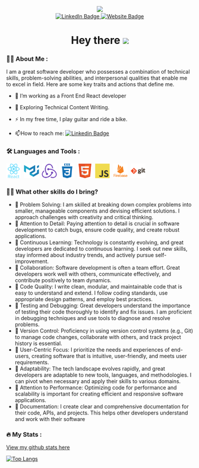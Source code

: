 <div id="header" align="center">
  <img src="https://media.giphy.com/media/M9gbBd9nbDrOTu1Mqx/giphy.gif" width="100"/>
</div>

<div id="badges" align="center">
  <a href="https://www.linkedin.com/in/antonija-simic/">
    <img src="https://img.shields.io/badge/LinkedIn-blue?style=for-the-badge&logo=linkedin&logoColor=white" alt="LinkedIn Badge"/>
  </a>

  <a href="https://www.meeatantonija.com">
    <img src="https://img.shields.io/badge/website-orange?style=for-the-badge&logo=website&logoColor=white" alt="Website Badge"/>
  </a>

  <h1>
  Hey there
  <img src="https://media.giphy.com/media/hvRJCLFzcasrR4ia7z/giphy.gif" width="30px"/>
</h1>
</div>


### :woman_technologist: About Me :
I am a great software developer who possesses a combination of technical skills, problem-solving abilities, and interpersonal qualities that enable me to excel in field. Here are some key traits and actions that define me.

- :telescope: I’m working as a Front End React developer

- :seedling: Exploring Technical Content Writing.

- :zap: In my free time, I play guitar and ride a bike.

- :mailbox:How to reach me: [![Linkedin Badge](https://img.shields.io/badge/-antonija-blue?style=flat&logo=Linkedin&logoColor=white)](https://www.linkedin.com/in/antonija-simic/)


### :hammer_and_wrench: Languages and Tools :


<div>
  <img src="https://github.com/devicons/devicon/blob/master/icons/react/react-original-wordmark.svg" title="React" alt="React" width="40" height="40"/>&nbsp;
  <img src="https://github.com/devicons/devicon/blob/master/icons/materialui/materialui-original.svg" title="Material UI" alt="Material UI" width="40" height="40"/>&nbsp;
  <img src="https://github.com/devicons/devicon/blob/master/icons/redux/redux-original.svg" title="Redux" alt="Redux " width="40" height="40"/>&nbsp;
  <img src="https://github.com/devicons/devicon/blob/master/icons/css3/css3-plain-wordmark.svg"  title="CSS3" alt="CSS" width="40" height="40"/>&nbsp;
  <img src="https://github.com/devicons/devicon/blob/master/icons/html5/html5-original.svg" title="HTML5" alt="HTML" width="40" height="40"/>&nbsp;
  <img src="https://github.com/devicons/devicon/blob/master/icons/javascript/javascript-original.svg" title="JavaScript" alt="JavaScript" width="40" height="40"/>&nbsp;
  <img src="https://github.com/devicons/devicon/blob/master/icons/firebase/firebase-plain-wordmark.svg" title="Firebase" alt="Firebase" width="40" height="40"/>&nbsp;
  <img src="https://github.com/devicons/devicon/blob/master/icons/git/git-original-wordmark.svg" title="Git" **alt="Git" width="40" height="40"/>
</div>


### 🧑‍🚀 What other skills do I bring?

- 🥇 Problem Solving: I am skilled at breaking down complex problems into smaller, manageable components and devising efficient solutions. I approach challenges with creativity and critical thinking.
- 🥇 Attention to Detail: Paying attention to detail is crucial in software development to catch bugs, ensure code quality, and create robust applications.
- 🥇 Continuous Learning: Technology is constantly evolving, and great developers are dedicated to continuous learning. I seek out new skills, stay informed about industry trends, and actively pursue self-improvement.
- 🥇 Collaboration: Software development is often a team effort. Great developers work well with others, communicate effectively, and contribute positively to team dynamics.
- 🥇 Code Quality: I write clean, modular, and maintainable code that is easy to understand and extend. I follow coding standards, use appropriate design patterns, and employ best practices.
- 🥇 Testing and Debugging: Great developers understand the importance of testing their code thoroughly to identify and fix issues. I am proficient in debugging techniques and use tools to diagnose and resolve problems.
- 🥇 Version Control: Proficiency in using version control systems (e.g., Git) to manage code changes, collaborate with others, and track project history is essential.
- 🥇 User-Centric Focus: I prioritize the needs and experiences of end-users, creating software that is intuitive, user-friendly, and meets user requirements.
- 🥇 Adaptability: The tech landscape evolves rapidly, and great developers are adaptable to new tools, languages, and methodologies. I can pivot when necessary and apply their skills to various domains.
- 🥇 Attention to Performance: Optimizing code for performance and scalability is important for creating efficient and responsive software applications.
- 🥇 Documentation: I create clear and comprehensive documentation for their code, APIs, and projects. This helps other developers understand and work with their software

### :fire: My Stats :
[View my github stats here](https://github-readme-streak-stats.herokuapp.com/?user=tonkec)

[![Top Langs](https://github-readme-stats.vercel.app/api/top-langs/?username=tonkec)](https://github.com/anuraghazra/github-readme-stats)




